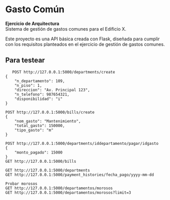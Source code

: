 # Gasto Común

**Ejercicio de Arquitectura**  
Sistema de gestión de gastos comunes para el Edificio X.

Este proyecto es una API básica creada con Flask, diseñada para cumplir con los requisitos planteados en el ejercicio de gestión de gastos comunes.



## Para testear
    
    
```
   POST http://127.0.0.1:5000/departments/create
{
    "n_departamento": 109,
    "n_piso": 1,
    "direccion": "Av. Principal 123",
    "n_telefono": 987654321,
    "disponibilidad": "i"
}

POST http://127.0.0.1:5000/bills/create
{
    "nom_gasto": "Mantenimiento",
    "total_gasto": 150000,
    "tipo_gasto": "m"
}

POST http://127.0.0.1:5000/departments/iddepartamento/pagar/idgasto
{
    "monto_pagado": 15000
}
GET http://127.0.0.1:5000/bills

GET http://127.0.0.1:5000/departments
GET http://127.0.0.1:5000/payment_histories/fecha_pago/yyyy-mm-dd

Probar morosos
GET http://127.0.0.1:5000/departamentos/morosos
GET http://127.0.0.1:5000/departamentos/morosos?limit=3








```
